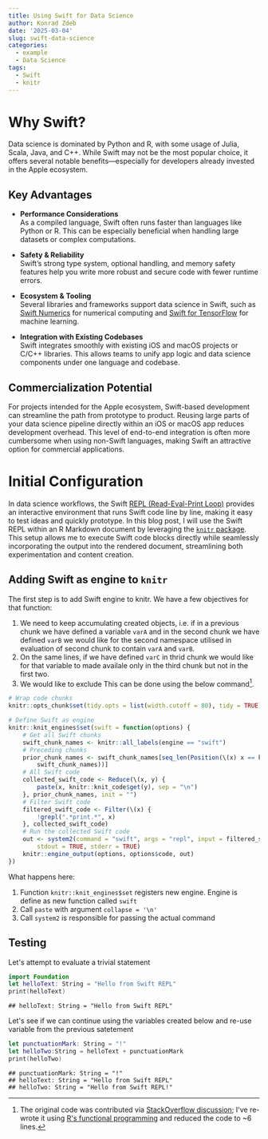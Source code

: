 ```yaml
---
title: Using Swift for Data Science
author: Konrad Zdeb
date: '2025-03-04'
slug: swift-data-science
categories:
  - example
  - Data Science
tags:
  - Swift
  - knitr
---
```





# Why Swift?

Data science is dominated by Python and R, with some usage of Julia, Scala, Java, and C++. While Swift may not be the most popular choice, it offers several notable benefits—especially for developers already invested in the Apple ecosystem.

## Key Advantages

- **Performance Considerations**  
  As a compiled language, Swift often runs faster than languages like Python or R. This can be especially beneficial when handling large datasets or complex computations.

- **Safety & Reliability**  
  Swift’s strong type system, optional handling, and memory safety features help you write more robust and secure code with fewer runtime errors.

- **Ecosystem & Tooling**  
  Several libraries and frameworks support data science in Swift, such as [Swift Numerics](https://github.com/apple/swift-numerics) for numerical computing and [Swift for TensorFlow](https://github.com/tensorflow/swift) for machine learning.

- **Integration with Existing Codebases**  
  Swift integrates smoothly with existing iOS and macOS projects or C/C++ libraries. This allows teams to unify app logic and data science components under one language and codebase.

## Commercialization Potential

For projects intended for the Apple ecosystem, Swift-based development can streamline the path from prototype to product. Reusing large parts of your data science pipeline directly within an iOS or macOS app reduces development overhead. This level of end-to-end integration is often more cumbersome when using non-Swift languages, making Swift an attractive option for commercial applications.

# Initial Configuration

In data science workflows, the Swift [REPL (Read-Eval-Print Loop)](https://swift.org/documentation/) provides an interactive environment that runs Swift code line by line, making it easy to test ideas and quickly prototype. In this blog post, I will use the Swift REPL within an R Markdown document by leveraging the [`knitr` package](https://cran.r-project.org/web/packages/knitr/index.html). This setup allows me to execute Swift code blocks directly while seamlessly incorporating the output into the rendered document, streamlining both experimentation and content creation.

## Adding Swift as engine to `knitr`

The first step is to add Swift engine to knitr. We have a few objectives for that function:
1. We need to keep accumulating created objects, i.e. if in a previous chunk we have defined a variable `varA` and in the second chunk we have defined `varB` we would like for the second namespace utilised in evaluation of second chunk to contain `varA` and `varB`.
2. On the same lines, if we have defined `varC` in thrid chunk we would like for that variable to made availale only in the third chunk but not in the first two.
3.  We would like to exclude 
This can be done using the below command[^1]. 


``` r
# Wrap code chunks
knitr::opts_chunk$set(tidy.opts = list(width.cutoff = 80), tidy = TRUE)

# Define Swift as engine
knitr::knit_engines$set(swift = function(options) {
    # Get all Swift chunks
    swift_chunk_names <- knitr::all_labels(engine == "swift")
    # Preceding chunks
    prior_chunk_names <- swift_chunk_names[seq_len(Position(\(x) x == knitr::opts_current$get("label"),
        swift_chunk_names))]
    # All Swift code
    collected_swift_code <- Reduce(\(x, y) {
        paste(x, knitr::knit_code$get(y), sep = "\n")
    }, prior_chunk_names, init = "")
    # Filter Swift code
    filtered_swift_code <- Filter(\(x) {
        !grepl(".*print.*", x)
    }, collected_swift_code)
    # Run the collected Swift code
    out <- system2(command = "swift", args = "repl", input = filtered_swift_code,
        stdout = TRUE, stderr = TRUE)
    knitr::engine_output(options, options$code, out)
})
```

What happens here:
1. Function `knitr::knit_engines$set` registers new engine. Engine is define as new function called `swift`
2. Call `paste` with argument `collapse = '\n'`
3. Call `system2` is responsible for passing the actual command


## Testing

Let's attempt to evaluate a trivial statement


``` swift
import Foundation
let helloText: String = "Hello from Swift REPL"
print(helloText)
```

```
## helloText: String = "Hello from Swift REPL"
```

Let's see if we can continue using the variables created below and re-use variable from the previous satetement


``` swift
let punctuationMark: String = "!"
let helloTwo:String = helloText + punctuationMark
print(helloTwo)
```

```
## punctuationMark: String = "!"
## helloText: String = "Hello from Swift REPL"
## helloTwo: String = "Hello from Swift REPL!"
```

[^1]: The original code was contributed via [StackOverflow discussion](https://stackoverflow.com/a/79484446/1655567); I've re-wrote it using [R's functional programming](http://adv-r.had.co.nz/Functionals.html#functionals-fp) and reduced the code to ~6 lines.
